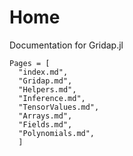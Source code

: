 
# Home

Documentation for Gridap.jl

```@contents
Pages = [
  "index.md",
  "Gridap.md",
  "Helpers.md",
  "Inference.md",
  "TensorValues.md",
  "Arrays.md",
  "Fields.md",
  "Polynomials.md",
  ]
```




